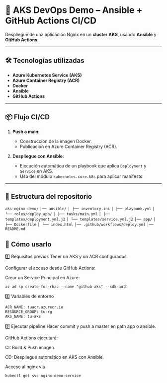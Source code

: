 # 🚀 AKS DevOps Demo – Ansible + GitHub Actions CI/CD

Despliegue de una aplicación Nginx en un **cluster AKS**, usando **Ansible** y **GitHub Actions**.

---

## 🛠 Tecnologías utilizadas
- **Azure Kubernetes Service (AKS)**
- **Azure Container Registry (ACR)**
- **Docker**
- **Ansible**
- **GitHub Actions**

---

## 📦 Flujo CI/CD
1. **Push a main**:
   - Construcción de la imagen Docker.
   - Publicación en Azure Container Registry (ACR).

2. **Despliegue con Ansible**:
   - Ejecución automática de un playbook que aplica `Deployment` y `Service` en AKS.
   - Uso del módulo `kubernetes.core.k8s` para aplicar manifests.

---

## 📂 Estructura del repositorio


`aks-nginx-demo/`
`│── ansible/`
`│ ├── inventory.ini`
`│ ├── playbook.yml`
`│ └── roles/deploy_app/`
`│ ├── tasks/main.yml`
`│ ├── templates/deployment.yml.j2`
`│ └── templates/service.yml.j2`
`│── app/`
`│ ├── Dockerfile`
`│ └── index.html`
`│── .github/workflows/deploy.yml`
`│── README.md`

## 🚀 Cómo usarlo

1️⃣ Requisitos previos
Tener un AKS y un ACR configurados.

Configurar el acceso desde GitHub Actions:

Crear un Service Principal en Azure:

`az ad sp create-for-rbac --name "github-aks" --sdk-auth`

2️⃣ Variables de entorno

```sh
ACR_NAME: tuacr.azurecr.io
RESOURCE_GROUP: tu-rg
AKS_NAME: tu-aks
```

3️⃣ Ejecutar pipeline
Hacer commit y push a master en path app o ansible.

GitHub Actions ejecutará:

CI: Build & Push imagen.

CD: Despliegue automático en AKS con Ansible.


Acceso al nginx via
```sh
kubectl get svc nginx-demo-service
```